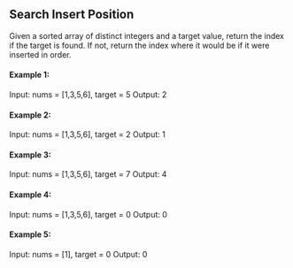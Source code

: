 ## Search Insert Position

Given a sorted array of distinct integers and a target value, return the index if the target is found. If not, return the index where it would be if it were inserted in order.

#### Example 1:

Input: nums = [1,3,5,6], target = 5
Output: 2
#### Example 2:

Input: nums = [1,3,5,6], target = 2
Output: 1

#### Example 3:

Input: nums = [1,3,5,6], target = 7
Output: 4

#### Example 4:

Input: nums = [1,3,5,6], target = 0
Output: 0

#### Example 5:

Input: nums = [1], target = 0
Output: 0
